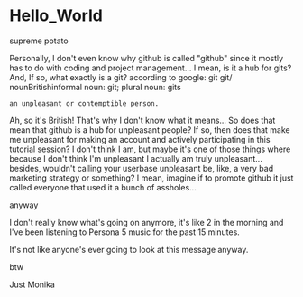 # Hello_World
supreme potato

Personally, I don't even know why github is called "github" since it mostly has to do with coding and project management...
I mean, is it a hub for gits? And, If so, what exactly is a git?
according to google:
git
ɡit/
nounBritishinformal
noun: git; plural noun: gits

    an unpleasant or contemptible person.

Ah, so it's British!
That's why I don't know what it means...
So does that mean that github is a hub for unpleasant people?
If so, then does that make me unpleasant for making an account and actively participating in this tutorial session?
I don't think I am, but maybe it's one of those things where because I don't think I'm unpleasant I actually am truly unpleasant...
besides, wouldn't calling your userbase unpleasant be, like, a very bad marketing strategy or something?
I mean, imagine if to promote github it just called everyone that used it a bunch of assholes...

anyway

I don't really know what's going on anymore, it's like 2 in the morning and I've been listening to Persona 5 music for the past 15 minutes.

It's not like anyone's ever going to look at this message anyway.





















btw









































Just Monika




